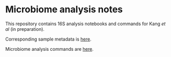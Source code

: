 # Microbiome analysis notes

This repository contains 16S analysis notebooks and commands for Kang *et al* (in preparation).

Corresponding sample metadata is [here](https://docs.google.com/spreadsheets/d/1SNYZm3Y42R3Q2WdRTkw7Avg089KkEaIyRxI84s8ASHg/edit?usp=sharing).

Microbiome analysis commands are [here](https://docs.google.com/document/d/1Cvj9IaotT1PJnb6lE9d3EbebMNVJT10xUpIWtkyYwtw/edit?usp=sharing).
